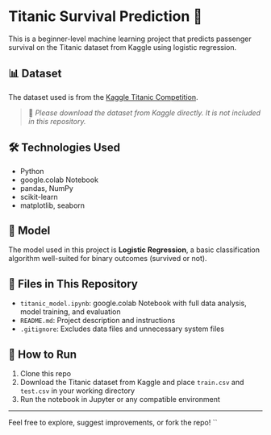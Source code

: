 
# Titanic Survival Prediction 🚢

This is a beginner-level machine learning project that predicts passenger survival on the Titanic dataset from Kaggle using logistic regression.

## 📊 Dataset

The dataset used is from the [Kaggle Titanic Competition](https://www.kaggle.com/competitions/titanic/data).

> 🔗 *Please download the dataset from Kaggle directly. It is not included in this repository.*

## 🛠️ Technologies Used

- Python
- google.colab Notebook
- pandas, NumPy
- scikit-learn
- matplotlib, seaborn

## 🧠 Model

The model used in this project is **Logistic Regression**, a basic classification algorithm well-suited for binary outcomes (survived or not).

## 📁 Files in This Repository

- `titanic_model.ipynb`: google.colab Notebook with full data analysis, model training, and evaluation
- `README.md`: Project description and instructions
- `.gitignore`: Excludes data files and unnecessary system files

## 🚀 How to Run

1. Clone this repo
2. Download the Titanic dataset from Kaggle and place `train.csv` and `test.csv` in your working directory
3. Run the notebook in Jupyter or any compatible environment

---

Feel free to explore, suggest improvements, or fork the repo!
``

